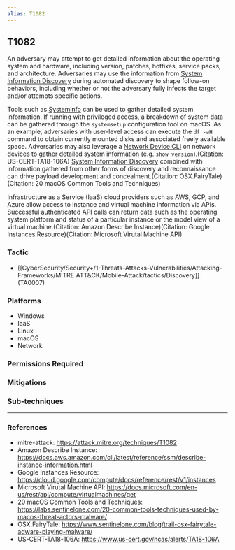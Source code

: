 ```yaml
---
alias: T1082
---
```


## T1082

An adversary may attempt to get detailed information about the operating system and hardware, including version, patches, hotfixes, service packs, and architecture. Adversaries may use the information from [System Information Discovery](https://attack.mitre.org/techniques/T1082) during automated discovery to shape follow-on behaviors, including whether or not the adversary fully infects the target and/or attempts specific actions.

Tools such as [Systeminfo](https://attack.mitre.org/software/S0096) can be used to gather detailed system information. If running with privileged access, a breakdown of system data can be gathered through the <code>systemsetup</code> configuration tool on macOS. As an example, adversaries with user-level access can execute the <code>df -aH</code> command to obtain currently mounted disks and associated freely available space. Adversaries may also leverage a [Network Device CLI](https://attack.mitre.org/techniques/T1059/008) on network devices to gather detailed system information (e.g. <code>show version</code>).(Citation: US-CERT-TA18-106A) [System Information Discovery](https://attack.mitre.org/techniques/T1082) combined with information gathered from other forms of discovery and reconnaissance can drive payload development and concealment.(Citation: OSX.FairyTale)(Citation: 20 macOS Common Tools and Techniques)

Infrastructure as a Service (IaaS) cloud providers such as AWS, GCP, and Azure allow access to instance and virtual machine information via APIs. Successful authenticated API calls can return data such as the operating system platform and status of a particular instance or the model view of a virtual machine.(Citation: Amazon Describe Instance)(Citation: Google Instances Resource)(Citation: Microsoft Virutal Machine API)


### Tactic
- [[CyberSecurity/Security+/1-Threats-Attacks-Vulnerabilities/Attacking-Frameworks/MITRE ATT&CK/Mobile-Attack/tactics/Discovery]] (TA0007)

### Platforms
- Windows
- IaaS
- Linux
- macOS
- Network

### Permissions Required

### Mitigations

### Sub-techniques


---
### References

- mitre-attack: https://attack.mitre.org/techniques/T1082
- Amazon Describe Instance: https://docs.aws.amazon.com/cli/latest/reference/ssm/describe-instance-information.html
- Google Instances Resource: https://cloud.google.com/compute/docs/reference/rest/v1/instances
- Microsoft Virutal Machine API: https://docs.microsoft.com/en-us/rest/api/compute/virtualmachines/get
- 20 macOS Common Tools and Techniques: https://labs.sentinelone.com/20-common-tools-techniques-used-by-macos-threat-actors-malware/
- OSX.FairyTale: https://www.sentinelone.com/blog/trail-osx-fairytale-adware-playing-malware/
- US-CERT-TA18-106A: https://www.us-cert.gov/ncas/alerts/TA18-106A

